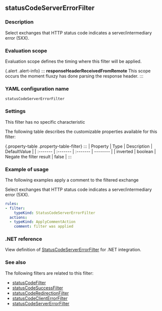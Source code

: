 ## statusCodeServerErrorFilter

### Description

Select exchanges that HTTP status code indicates a server/intermediary error (5XX).

### Evaluation scope

Evaluation scope defines the timing where this filter will be applied. 

{.alert .alert-info}
:::
**responseHeaderReceivedFromRemote** This scope occurs the moment fluxzy has done parsing the response header.
:::

### YAML configuration name

    statusCodeServerErrorFilter

### Settings

This filter has no specific characteristic

The following table describes the customizable properties available for this filter: 

{.property-table .property-table-filter}
:::
| Property | Type | Description | DefaultValue |
| :------- | :------- | :------- | -------- |
| inverted | boolean | Negate the filter result | false |
:::

### Example of usage

The following examples apply a comment to the filtered exchange

Select exchanges that HTTP status code indicates a server/intermediary error (5XX).

```yaml
rules:
- filter:
    typeKind: StatusCodeServerErrorFilter
  actions:
  - typeKind: ApplyCommentAction
    comment: filter was applied
```


### .NET reference

View definition of [StatusCodeServerErrorFilter](https://docs.fluxzy.io/api/Fluxzy.Rules.Filters.ResponseFilters.StatusCodeServerErrorFilter.html) for .NET integration.

### See also

The following filters are related to this filter: 

 - [statusCodeFilter](statusCodeFilter)
 - [statusCodeSuccessFilter](statusCodeSuccessFilter)
 - [statusCodeRedirectionFilter](statusCodeRedirectionFilter)
 - [statusCodeClientErrorFilter](statusCodeClientErrorFilter)
 - [statusCodeServerErrorFilter](statusCodeServerErrorFilter)

